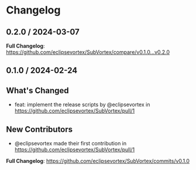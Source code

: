 # Changelog

## 0.2.0 / 2024-03-07

**Full Changelog**: https://github.com/eclipsevortex/SubVortex/compare/v0.1.0...v0.2.0

## 0.1.0 / 2024-02-24

## What's Changed
* feat: implement the release scripts by @eclipsevortex in https://github.com/eclipsevortex/SubVortex/pull/1

## New Contributors
* @eclipsevortex made their first contribution in https://github.com/eclipsevortex/SubVortex/pull/1

**Full Changelog**: https://github.com/eclipsevortex/SubVortex/commits/v0.1.0
